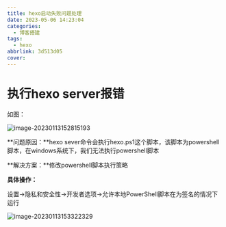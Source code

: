 ```yaml
---
title: hexo启动失败问题处理
date: 2023-05-06 14:23:04
categories:
  - 博客搭建
tags:
  - hexo
abbrlink: 3d513d05
cover:
---
```

  
# 执行hexo server报错

如图：

![image-20230113152815193](./assets/hexo启动失败问题处理/image-20230113152815193.png)

**问题原因：**hexo sever命令会执行hexo.ps1这个脚本，该脚本为powershell脚本，在windows系统下，我们无法执行powershell脚本

**解决方案：**修改powershell脚本执行策略

**具体操作：**

设置->隐私和安全性->开发者选项->允许本地PowerShell脚本在为签名的情况下运行

![image-20230113153322329](./assets/hexo启动失败问题处理/image-20230113153322329.png)